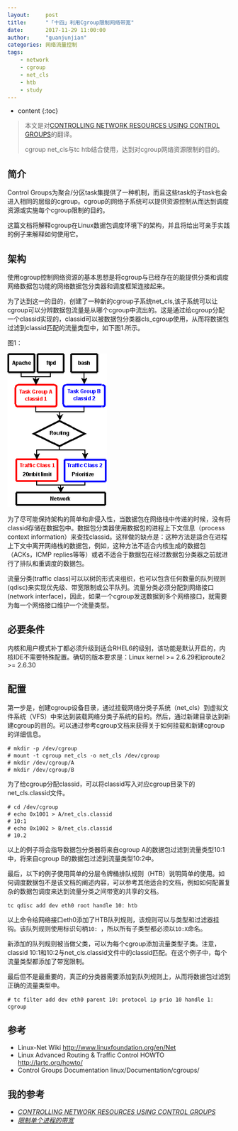 ```yaml
---
layout:     post
title:      "「十四」利用Cgroup限制网络带宽"
date:       2017-11-29 11:00:00 
author:     "guanjunjian"
categories: 网络流量控制
tags:
    - network
    - cgroup
    - net_cls
    - htb
    - study
---
```


* content
{:toc}

>
> 本文是对[CONTROLLING NETWORK RESOURCES USING CONTROL GROUPS](http://vger.kernel.org/netconf2009_slides/Network%20Control%20Group%20Whitepaper.odt)的翻译。
> 
> cgroup net_cls与tc htb结合使用，达到对cgroup网络资源限制的目的。
>

## 简介

Control Groups为聚合/分区task集提供了一种机制，而且这些task的子task也会进入相同的层级的cgroup。cgroup的网络子系统可以提供资源控制从而达到调度资源或实施每个cgroup限制的目的。

这篇文档将解释cgroup在Linux数据包调度环境下的架构，并且将给出可亲手实践的例子来解释如何使用它。

## 架构

使用cgroup控制网络资源的基本思想是将cgroup与已经存在的能提供分类和调度网络数据包功能的网络数据包分类器和调度框架连接起来。

为了达到这一的目的，创建了一种新的cgroup子系统net_cls,该子系统可以让cgroup可以分辨数据包流量是从哪个cgroup中流出的。这是通过给cgroup分配一个classid实现的，classid可以被数据包分类器cls_cgroup使用，从而将数据包过滤到classid匹配的流量类型中，如下图1.所示。

图1：

![](/img/study/study-14-cgroup-network-control-group/1-architecture.png)




为了尽可能保持架构的简单和非侵入性，当数据包在网络栈中传递的时候，没有将classid存储在数据包中。数据包分类器使用数据包的进程上下文信息（process context information）来查找classid。这样做的缺点是：这种方法是适合在进程上下文中离开网络栈的数据包，例如，这种方法不适合内核生成的数据包（ACKs，ICMP replies等等）或者不适合于数据包在经过数据包分类器之前就进行了排队和重调度的数据包。

流量分类(traffic class)可以以树的形式来组织，也可以包含任何数量的队列规则(qdisc)来实现优先级、带宽限制或公平队列。流量分类必须分配到网络接口(network interface)，因此，如果一个cgroup发送数据到多个网络接口，就需要为每一个网络接口维护一个流量类型。

## 必要条件

内核和用户模式补丁都必须升级到适合RHEL6的级别，该功能是默认开启的，内核IDE不需要特殊配置。确切的版本要求是：Linux kernel >= 2.6.29和iproute2 >= 2.6.30

## 配置

第一步是，创建cgroup设备目录，通过挂载网络分类子系统（net_cls）到虚拟文件系统（VFS）中来达到装载网络分类子系统的目的。然后，通过新建目录达到新建cgroup的目的。可以通过参考cgroup文档来获得关于如何挂载和新建cgroup的详细信息。

```
# mkdir -p /dev/cgroup
# mount -t cgroup net_cls -o net_cls /dev/cgroup
# mkdir /dev/cgroup/A
# mkdir /dev/cgroup/B
```

为了给cgroup分配classid，可以将classid写入对应cgroup目录下的net_cls.classid文件。

```
# cd /dev/cgroup
# echo 0x1001 > A/net_cls.classid
# 10:1
# echo 0x1002 > B/net_cls.classid
# 10.2
```
以上的例子将会指导数据包分类器将来自cgroup A的数据包过滤到流量类型10:1中，将来自cgroup B的数据包过滤到流量类型10:2中。

最后，以下的例子使用简单的分层令牌桶排队规则（HTB）说明简单的使用。如何调度数据包不是该文档的阐述内容，可以参考其他适合的文档，例如如何配置复杂的数据包调度来达到流量分类之间带宽的共享的文档。

```
tc qdisc add dev eth0 root handle 10: htb
```

以上命令给网络接口eth0添加了HTB队列规则，该规则可以与类型和过滤器挂钩。该队列规则使用标识句柄`10: `，所以所有子类型都必须以`10:X`命名。

新添加的队列规则被当做父类，可以为每个cgroup添加流量类型子类。注意，classid 10:1和10:2与net_cls.classid文件中的classid匹配。在这个例子中，每个流量类型都添加了带宽限制。

最后但不是最重要的，真正的分类器需要添加到队列规则上，从而将数据包过滤到正确的流量类型中。

```
# tc filter add dev eth0 parent 10: protocol ip prio 10 handle 1: cgroup
```

## 参考
* Linux-Net Wiki http://www.linuxfoundation.org/en/Net
* Linux Advanced Routing & Traffic Control HOWTO http://lartc.org/howto/
* Control Groups Documentation linux/Documentation/cgroups/

## 我的参考

* *[CONTROLLING NETWORK RESOURCES USING CONTROL GROUPS](http://vger.kernel.org/netconf2009_slides/Network%20Control%20Group%20Whitepaper.odt)*
* *[限制单个进程的带宽](https://www.topjishu.com/3186.html)*


